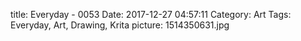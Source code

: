title: Everyday - 0053
Date: 2017-12-27 04:57:11
Category: Art
Tags: Everyday, Art, Drawing, Krita
picture: 1514350631.jpg
